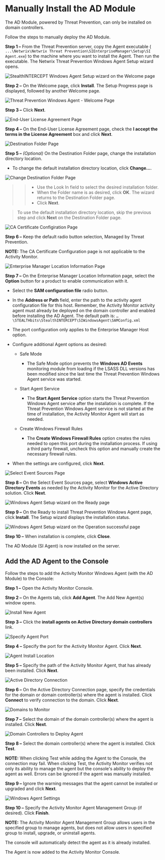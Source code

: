 # Manually Install the AD Module

The AD Module, powered by Threat Prevention, can only be installed on domain controllers.

Follow the steps to manually deploy the AD Module.

__Step 1 –__ From the Threat Prevention server, copy the Agent executable ( ```...\Netwrix\Netwrix Threat Prevention\SIEnterpriseManager\Setup\SI Agent.exe```) to the machine where you want to install the Agent. Then run the executable. The Netwrix Threat Prevention Windows Agent Setup wizard opens.

![StealthINTERCEPT Windows Agent Setup wizard on the Welcome page](/static/img/product_docs/activitymonitor/activitymonitor/install/welcome.png)

__Step 2 –__ On the Welcome page, click __Install__. The Setup Progress page is displayed, followed by another Welcome page.

![Threat Prevention Windows Agent - Welcome Page](/static/img/product_docs/activitymonitor/activitymonitor/install/agent/welcome2.png)

__Step 3 –__ Click __Next__.

![End-User License Agreement Page](/static/img/product_docs/activitymonitor/activitymonitor/install/agent/license.png)

__Step 4 –__ On the End-User License Agreement page, check the __I accept the terms in the License Agreement__ box and click __Next__.

![Destination Folder Page](/static/img/product_docs/activitymonitor/activitymonitor/install/destinationfolder.png)

__Step 5 –__ _(Optional)_ On the Destination Folder page, change the installation directory location.

- To change the default installation directory location, click __Change…__.

![Change Destination Folder Page](/static/img/product_docs/activitymonitor/activitymonitor/install/agent/changedestination.png)

> > - Use the Look In field to select the desired installation folder.
> > - When the Folder name is as desired, click __OK__. The wizard returns to the Destination Folder page.
> > - Click __Next__.

> To use the default installation directory location, skip the previous step and click __Next__ on the Destination Folder page.

![CA Certificate Configiration Page](/static/img/product_docs/activitymonitor/activitymonitor/install/agent/cacertconfig.png)

__Step 6 –__ Keep the default radio button selection, Managed by Threat Prevention.

__NOTE:__ The CA Certificate Configuration page is not applicable to the Activity Monitor.

![Enterprise Manager Location Information Page](/static/img/product_docs/activitymonitor/activitymonitor/install/agent/enterprisemanageram.png)

__Step 7 –__ On the Enterprise Manager Location Information page, select the __Option__ button for a product to enable communication with it.

- Select the __SAM configuration file__ radio button.
- In the __Address or Path__ field, enter the path to the activity agent configuration file for this host. Remember, the Activity Monitor activity agent must already be deployed on the domain controller and enabled before installing the AD Agent. The default path is: ```…\STEALTHbits\StealthINTERCEPT\SIWindowsAgent\SAMConfig.xml```
- The port configuration only applies to the Enterprise Manager Host option.
- Configure additional Agent options as desired:

  - Safe Mode

    - The Safe Mode option prevents the __Windows AD Events__ monitoring module from loading if the LSASS DLL versions has been modified since the last time the Threat Prevention Windows Agent service was started.
  - Start Agent Service

    - The __Start Agent Service__ option starts the Threat Prevention Windows Agent service after the installation is complete. If the Threat Prevention Windows Agent service is not started at the time of installation, the Activity Monitor Agent will start as needed.
  - Create Windows Firewall Rules

    - The __Create Windows Firewall Rules__ option creates the rules needed to open this port during the installation process. If using a third party firewall, uncheck this option and manually create the necessary firewall rules.
- When the settings are configured, click __Next__.

![Select Event Sources Page](/static/img/product_docs/activitymonitor/activitymonitor/install/agent/eventsourcesad.png)

__Step 8 –__ On the Select Event Sources page, select __Windows Active Directory Events__ as needed by the Activity Monitor for the Active Directory solution. Click __Next__.

![Windows Agent Setup wizard on the Ready page](/static/img/product_docs/activitymonitor/activitymonitor/install/agent/readytoinstall.png)

__Step 9 –__ On the Ready to install Threat Prevention Windows Agent page, click __Install__. The Setup wizard displays the installation status.

![Windows Agent Setup wizard on the Operation successful page](/static/img/product_docs/activitymonitor/activitymonitor/install/agent/success.png)

__Step 10 –__ When installation is complete, click __Close__.

The AD Module (SI Agent) is now installed on the server.

## Add the AD Agent to the Console

Follow the steps to add the Activity Monitor Windows Agent (with the AD Module) to the Console:

__Step 1 –__ Open the Activity Monitor Console.

__Step 2 –__ On the Agents tab, click __Add Agent__. The Add New Agent(s) window opens.

![Install New Agent](/static/img/product_docs/activitymonitor/activitymonitor/install/agent/installnew.png)

__Step 3 –__ Click the __install agents on Active Directory domain controllers__ link.

![Specify Agent Port](/static/img/product_docs/activitymonitor/activitymonitor/install/agent/specifyport.png)

__Step 4 –__ Specify the port for the Activity Monitor Agent. Click __Next__.

![Agent Install Location](/static/img/product_docs/activitymonitor/activitymonitor/install/agent/installlocation.png)

__Step 5 –__ Specify the path of the Activity Monitor Agent, that has already been installed. Click __Next__.

![Active Directory Connection](/static/img/product_docs/activitymonitor/activitymonitor/install/agent/adconnection.png)

__Step 6 –__ On the Active Directory Connection page, specify the credentials for the domain or domain controller(s) where the agent is installed. Click __Connect__ to verify connection to the domain. Click __Next__.

![Domains to Monitor](/static/img/product_docs/activitymonitor/activitymonitor/install/agent/domains.png)

__Step 7 –__ Select the domain of the domain controller(s) where the agent is installed. Click __Next__.

![Domain Controllers to Deploy Agent](/static/img/product_docs/activitymonitor/activitymonitor/install/agent/domaincontroller.png)

__Step 8 –__ Select the domain controller(s) where the agent is installed. Click __Test__.

__NOTE:__ 
When clicking Test while adding the Agent to the Console, the connection may fail. When clicking Test, the Activity Monitor verifies not only its ability to manage the agent but the console's ability to deploy the agent as well. Errors can be ignored if the agent was manually installed.

__Step 9 –__ Ignore the warning messages that the agent cannot be installed or upgraded and click __Next__.

![Windows Agent Settings](/static/img/product_docs/activitymonitor/activitymonitor/install/agent/windowsagent.png)

__Step 10 –__ Specify the Activity Monitor Agent Management Group (if desired). Click __Finish__.

__NOTE:__ 
The Activity Monitor Agent Management Group allows users in the specified group to manage agents, but does not allow users in specified group to install, upgrade, or uninstall agents.

The console will automatically detect the agent as it is already installed.

The Agent is now added to the Activity Monitor Console.

